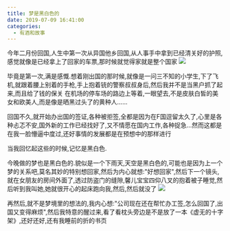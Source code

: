 ```yaml
---
title: 梦是黑白色的
date: 2019-07-09 16:41:00
categories:
  - 有酒和故事
---
```


今年二月份回国,人生中第一次从异国他乡回国,从人事手中拿到已经清关好的护照,感觉就像是已经拿上了回家的车票,那时候就觉得家就是整个国家
![](https://hexosrc.oss-cn-shenzhen.aliyuncs.com/blog/20190709185642.jpg)
<!-- more -->
毕竟是第一次,满是感慨.想着刚出国的那时候,就像是一问三不知的小学生,下了飞机,就跟着腰上别着的手枪,手上抱着铳的警察叔叔身后,然后我并不是当黑户抓了起来,而且给了钱的保关
在机场的停车场的路边上等着,一眼望去,不是皮肤白皙的美女和欧美人,而是像是晒黑过头了的黄种人......

回国不久,就开始办出国的签证,各种被拒签,全都是因为在F国逗留太久了,心里是各种忐忑不安,国外新的工作已经找好了,又不情愿在国内工作,各种捉急...然而这都是在我一脸懵逼中度过,还好事情的发展都是在预想中的那样进行

当我回忆起这些的时候,记忆是黑白色.

今晚做的梦也是黑白色的.貌似是一个下雨天,天空是黑白色的,可能也是因为上一个梦的关系吧,莫名其妙的特别想回家,然后为内心就想:"好想回家",然后下一个镜头,就在女朋友的房间外面了,透过防盗门的缝隙,馨儿宝宝四仰八叉的抱着被子睡觉,然后听到我叫她,她就很开心的起床跑向我,然后,然后就没了
![](https://hexosrc.oss-cn-shenzhen.aliyuncs.com/blog/20190709185643.jpg)

再然后,就不是梦境里的想法的,我内心想:"公司现在还在帮忙办工签,怎么回国了,出国又变得麻烦",然后我特意的醒过来,看了看枕头旁边是不是放了一本《虚无的十字架》,还好还好,还有我睡前的折的书页






